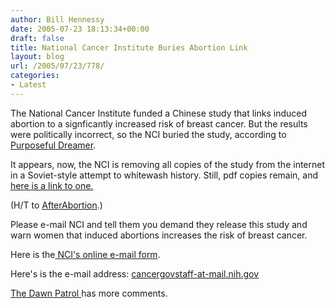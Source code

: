 ```yaml
---
author: Bill Hennessy
date: 2005-07-23 18:13:34+00:00
draft: false
title: National Cancer Institute Buries Abortion Link
layout: blog
url: /2005/07/23/778/
categories:
- Latest
---
```


The National Cancer Institute funded a Chinese study that links induced abortion to a signficantly increased risk of breast cancer.  But the results were politically incorrect, so the NCI buried the study, according to [Purposeful Dreamer](https://anniebanno.blogspot.com/2005/07/deep-sixed-2000-china-abortionbreast.html).

It appears, now, the NCI is removing all copies of the study from the internet in a Soviet-style attempt to whitewash history.  Still, pdf copies remain, and [here is a link to one.](https://web.archive.org/web/20041031182631/https://www.epiresearch.org/meeting_03/abstractbook.pdf)

(H/T to [AfterAbortion](https://afterabortion.blogspot.com/2005/07/deep-sixed-2000-china-abortionbreast.html).)

Please e-mail NCI and tell them you demand they release this study and warn women that induced abortions increases the risk of breast cancer.

Here is the[ NCI's online e-mail form](https://www.cancer.gov/contact).

Here's is the e-mail address:  [cancergovstaff-at-mail.nih.gov](mailto:cancergovstaff@mail.nih.gov)

[The Dawn Patrol ](https://www.dawneden.com/2005/07/abortionbreast-cancer-study-that.html)has more comments. 
